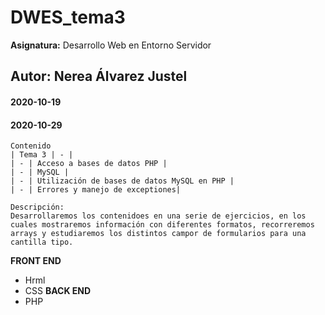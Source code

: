 # DWES_tema3
**Asignatura:** Desarrollo Web en Entorno Servidor

## Autor: Nerea Álvarez Justel

#### 2020-10-19
#### 2020-10-29

```
Contenido
| Tema 3 | - |
| - | Acceso a bases de datos PHP |
| - | MySQL |
| - | Utilización de bases de datos MySQL en PHP |
| - | Errores y manejo de exceptiones|

Descripción: 
Desarrollaremos los contenidoes en una serie de ejercicios, en los cuales mostraremos información con diferentes formatos, recorreremos arrays y estudiaremos los distintos campor de formularios para una cantilla tipo.
```

**FRONT END**
- Hrml
- CSS
**BACK END**
- PHP
